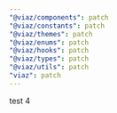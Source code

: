 ```yaml
---
"@viaz/components": patch
"@viaz/constants": patch
"@viaz/themes": patch
"@viaz/enums": patch
"@viaz/hooks": patch
"@viaz/types": patch
"@viaz/utils": patch
"viaz": patch
---
```


test 4
